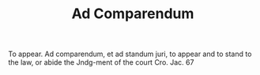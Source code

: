 ---
title: Ad Comparendum
permalink: "/definitions/ad-comparendum.html"
body: To appear. Ad comparendum, et ad standum juri, to appear and to stand to the
  law, or abide the Jndg-ment of the court Cro. Jac. 67
published_at: '2018-07-07'
layout: post
---